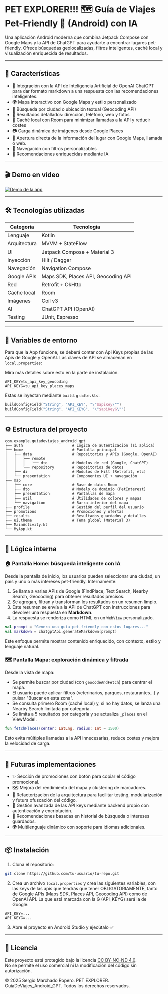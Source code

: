 # PET EXPLORER!!! 🗺️ Guía de Viajes Pet-Friendly 🐶 (Android) con IA

Una aplicación Android moderna que combina Jetpack Compose con Google Maps y la API de ChatGPT para ayudarte a encontrar lugares pet-friendly.
Ofrece búsquedas geolocalizadas, filtros inteligentes, caché local y visualización enriquecida de resultados.

---

## 🚀 Características

* 🤖 Integración con la API de Inteligencia Artificial de OpenAI ChatGPT para dar formato markdown a una respuesta con las recomendaciones inteligentes.
* 🌍 Mapa interactivo con Google Maps y estilo personalizado
* 📍 Búsqueda por ciudad o ubicación textual (Geocoding API)
* 🔎 Resultados detallados: dirección, teléfono, web y fotos
* 💾 Caché local con Room para minimizar llamadas a la API y reducir costes
* 📷 Carga dinámica de imágenes desde Google Places
* 📍 Apertura directa de la información del lugar con Google Maps, llamada o web.
* 🧭 Navegación con filtros personalizables
* 🧠 Recomendaciones enriquecidas mediante IA

---

## 🎬 Demo en vídeo

[![Demo de la app](https://img.youtube.com/vi/bxl1MVW5XJs/0.jpg)](https://youtu.be/bxl1MVW5XJs)

---

## 🛠️ Tecnologías utilizadas

| Categoría    | Tecnología                          |
| ------------ | ----------------------------------- |
| Lenguaje     | Kotlin                              |
| Arquitectura | MVVM + StateFlow                    |
| UI           | Jetpack Compose + Material 3        |
| Inyección    | Hilt / Dagger                       |
| Navegación   | Navigation Compose                  |
| Google APIs  | Maps SDK, Places API, Geocoding API |
| Red          | Retrofit + OkHttp                   |
| Cache local  | Room                                |
| Imágenes     | Coil v3                             |
| AI           | ChatGPT API (OpenAI)                |
| Testing      | JUnit, Espresso                     |

---

## 🔐 Variables de entorno

Para que la App funcione, se deberá contar con Api Keys propias de las Apis de Google y OpenAI.
Las claves de API se almacenan en `local.properties`:

Mira más detalles sobre esto en la parte de instalación.

```properties
API_KEY=tu_api_key_geocoding
API_KEYG=tu_api_key_places_maps
```

Estas se inyectan mediante `build.gradle.kts`:

```kotlin
buildConfigField("String", "API_KEY", "\"$apiKey\"")
buildConfigField("String", "API_KEYG", "\"$apiKeyG\"")
```

---

## ⚙️ Estructura del proyecto

```text
com.example.guiadeviajes_android_gpt
├── auth                      # Lógica de autenticación (si aplica)
├── home                      # Pantalla principal
│   ├── data                  # Repositorios y APIs (Google, OpenAI)
│   │   ├── remote
│   │   │   └── dto           # Modelos de red (Google, ChatGPT)
│   │   └── repository        # Repositorios de datos
│   ├── di                    # Módulos de Hilt (Retrofit, etc)
│   └── presentation          # Componentes UI + navegación
├── map
│   ├── core                  # Base de datos Room
│   ├── dto                   # Modelo de dominio (PetInterest)
│   ├── presentation          # Pantallas de mapa
│   ├── util                  # Utilidades de colores y mapas
│   └── navigation            # Barra inferior del mapa
├── profile                   # Gestión del perfil del usuario
├── promotions                # Promociones y ofertas
├── results                   # Resultados guardados y detalles
├── ui.theme                  # Tema global (Material 3)
├── MainActivity.kt
└── MyApp.kt
```

---

## 🧠 Lógica interna

### 🏠 Pantalla Home: búsqueda inteligente con IA

Desde la pantalla de inicio, los usuarios pueden seleccionar una ciudad, un país y uno o más intereses pet-friendly. Internamente:

1. Se llama a varias APIs de Google (FindPlace, Text Search, Nearby Search, Geocoding) para obtener resultados precisos.
2. Se agregan, filtran y transforman los resultados en un resumen limpio.
3. Este resumen se envía a la API de ChatGPT con instrucciones para devolver una respuesta en **Markdown**.
4. La respuesta se renderiza como HTML en un `WebView` personalizado.

```kotlin
val prompt = "Genera una guía pet-friendly con estos lugares..."
val markdown = chatgptApi.generateMarkdown(prompt)
```

Este enfoque permite mostrar contenido enriquecido, con contexto, estilo y lenguaje natural.

### 🗺️ Pantalla Mapa: exploración dinámica y filtrada

Desde la vista de mapa:

* Se permite buscar por ciudad (con `geocodeAndFetch`) para centrar el mapa.
* El usuario puede aplicar filtros (veterinarios, parques, restaurantes...) y pulsar "Buscar en esta zona".
* Se consulta primero Room (caché local) y, si no hay datos, se lanza una Nearby Search limitada por categoría.
* Se limita a 5 resultados por categoría y se actualiza `_places` en el ViewModel.

```kotlin
fun fetchPlaces(center: LatLng, radius: Int = 1500)
```

Esto evita múltiples llamadas a la API innecesarias, reduce costes y mejora la velocidad de carga.

---

## 🧪 Futuras implementaciones

* ✨ Sección de promociones con botón para copiar el código promocional.
* 🗺️ Mejora del rendimiento del mapa y clustering de marcadores.
* 🧱 Refactorización de la arquitectura para facilitar testing, modularización y futura ofuscación del código.
* 🔐 Gestión avanzada de las API keys mediante backend propio con autenticación y encriptación.
* 🧭 Recomendaciones basadas en historial de búsqueda o intereses guardados.
* 🌍 Multilenguaje dinámico con soporte para idiomas adicionales.

---


## 📦 Instalación

1. Clona el repositorio:

```bash
git clone https://github.com/tu-usuario/tu-repo.git
```

2. Crea un archivo `local.properties` y crea las siguientes variables, con las keys de las apis que tendrás que tener OBLIGATORIAMENTE, tanto de Google APIs (Maps SDK, Places API, Geocoding API) como de OpenAI API. La que está marcada con la G (API_KEYG) será la de Google:

```properties
API_KEY=...
API_KEYG=...
```

3. Abre el proyecto en Android Studio y ejecútalo ✅


---

## 📄 Licencia

Este proyecto está protegido bajo la licencia [CC BY-NC-ND 4.0](https://creativecommons.org/licenses/by-nc-nd/4.0/).  
No se permite el uso comercial ni la modificación del código sin autorización.

© 2025 Sergio Marchado Ropero. PET EXPLORER. GuiaDeViajes_Android_GPT. Todos los derechos reservados.
